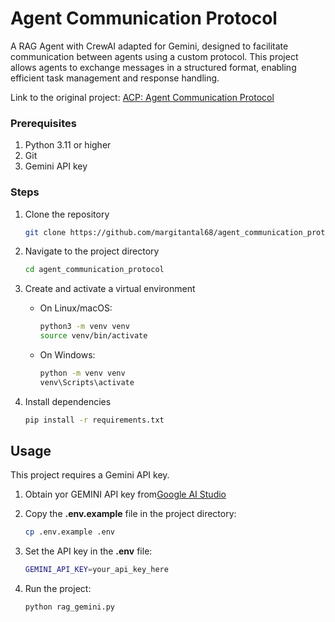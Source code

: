 # Agent Communication Protocol

A RAG Agent with CrewAI adapted for Gemini, designed to facilitate communication between agents using a custom protocol. This project allows agents to exchange messages in a structured format, enabling efficient task management and response handling.

Link to the original project: [ACP: Agent Communication Protocol](https://www.deeplearning.ai/short-courses/acp-agent-communication-protocol/)


### Prerequisites

1. Python 3.11 or higher
1. Git
1. Gemini API key

### Steps
1. Clone the repository
    ```bash
    git clone https://github.com/margitantal68/agent_communication_protocol.git
    ```

1. Navigate to the project directory
    ```bash
    cd agent_communication_protocol
    ```

1. Create and activate a virtual environment
    * On Linux/macOS:
        ```bash
        python3 -m venv venv
        source venv/bin/activate
        ```

    * On Windows:
        ```bash
        python -m venv venv
        venv\Scripts\activate
        ```

1. Install dependencies
    ```bash
    pip install -r requirements.txt
    ```


## Usage

This project requires a Gemini API key. 

1. Obtain yor GEMINI API key from[Google AI Studio](https://aistudio.google.com/app/apikey)
1. Copy the **.env.example** file in the project directory:
    ```bash
    cp .env.example .env
    ```

1. Set the API key in the **.env** file:
    ```bash
    GEMINI_API_KEY=your_api_key_here
    ```

1. Run the project:
    ```bash
    python rag_gemini.py
    ```
